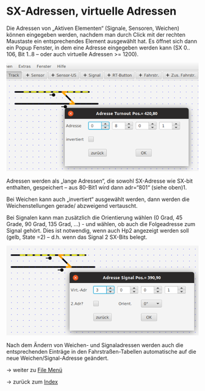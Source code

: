 # SX-Adressen, virtuelle Adressen

Die Adressen von „Aktiven Elementen“ (Signale, Sensoren, Weichen) können eingegeben werden, nachdem man durch Click mit der rechten Maustaste ein entsprechendes Element ausgewählt hat. Es öffnet sich dann ein Popup Fenster, in dem eine Adresse eingegeben werden kann (SX 0.. 106, Bit 1..8 – oder auch virtuelle Adressen >= 1200).

![](img6.png)

Adressen werden als „lange Adressen“, die sowohl SX-Adresse wie SX-bit enthalten, gespeichert – aus 80-Bit1 wird dann adr=“801“ (siehe oben)1. 

Bei Weichen kann auch „invertiert“ ausgewählt werden, dann werden die Weichenstellungen gerade/ abzweigend vertauscht.

Bei Signalen kann man zusätzlich die Orientierung wählen (0 Grad, 45 Grade, 90 Grad, 135 Grad, …) - und wählen, ob auch die Folgeadresse zum Signal gehört. Dies ist notwendig, wenn auch Hp2 angezeigt werden soll (gelb, State =2) – d.h. wenn das Signal 2 SX-Bits belegt.

![](img7.png)


Nach dem Ändern von Weichen- und Signaladressen werden auch die entsprechenden Einträge in den Fahrstraßen-Tabellen automatische auf die neue Weichen/Signal-Adresse geändert.









-> weiter zu [File Menü](file_menu.md)

-> zurück zum [Index](index.md)
